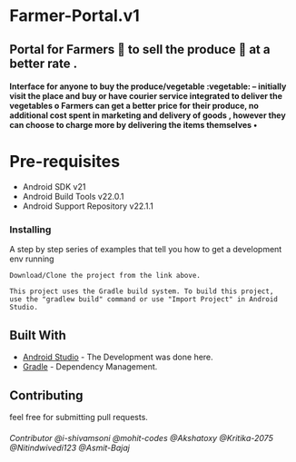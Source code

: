 # Farmer-Portal.v1

## Portal for Farmers :tractor:	 to sell the produce :corn: at a better rate .

#### Interface for anyone to buy the produce/vegetable :vegetable: – initially visit the place and buy or have courier service integrated to deliver the vegetables o Farmers can get a better price for their produce, no additional cost spent in marketing and delivery of goods , however they can choose to charge more by delivering the items themselves •

# Pre-requisites
* Android SDK v21
* Android Build Tools v22.0.1
* Android Support Repository v22.1.1

### Installing

A step by step series of examples that tell you how to get a development env running
```
Download/Clone the project from the link above.
```

```
This project uses the Gradle build system. To build this project,
use the "gradlew build" command or use "Import Project" in Android Studio.
```

## Built With

* [Android Studio](http://www.dropwizard.io/1.0.2/docs/) - The Development was done here. 
* [Gradle](https://gradle.org/) - Dependency Management.

## Contributing
feel free for submitting pull requests.

###### Contributor @i-shivamsoni @mohit-codes @Akshatoxy @Kritika-2075 @Nitindwivedi123 @Asmit-Bajaj
